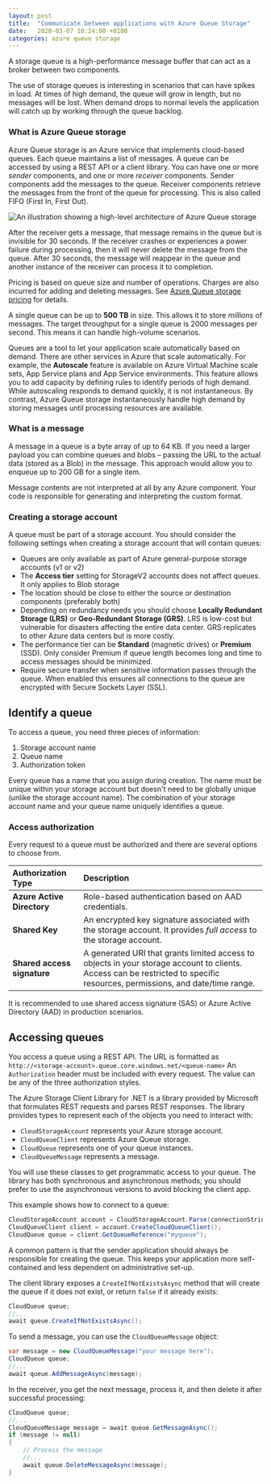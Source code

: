 ```yaml
---
layout: post
title:  "Communicate between applications with Azure Queue Storage"
date:   2020-03-07 10:24:00 +0100
categories: azure queue storage
---
```


A storage queue is a high-performance message buffer that can act as a broker between two components.

The use of storage queues is interesting in scenarios that can have spikes in load. At times of high demand, the queue will grow in length, but no messages will be lost. When demand drops to normal levels the application will catch up by working through the queue backlog.

### What is Azure Queue storage

Azure Queue storage is an Azure service that implements cloud-based queues. Each queue maintains a list of messages. A queue can be accessed by using a REST API or a client library. You can have one or more *sender* components, and one or more *receiver* components. Sender components add the messages to the queue. Receiver components retrieve the messages from the front of the queue for processing. This is also called FIFO (First In, First Out).

![An illustration showing a high-level architecture of Azure Queue storage](https://docs.microsoft.com/en-us/learn/modules/communicate-between-apps-with-azure-queue-storage/media/2-queue-overview.png)

After the receiver gets a message, that message remains in the queue but is invisible for 30 seconds. If the receiver crashes or experiences a power failure during processing, then it will never delete the message from the queue. After 30 seconds, the message will reappear in the queue and another instance of the receiver can process it to completion.

Pricing is based on queue size and number of operations. Charges are also incurred for adding and deleting messages. See [Azure Queue storage pricing](https://azure.microsoft.com/pricing/details/storage/queues/) for details.

A single queue can be up to **500 TB** in size. This allows it to store *millions* of messages. The target throughput for a single queue is 2000 messages per second. This means it can handle high-volume scenarios.

Queues are a tool to let your application scale automatically based on demand. There are other services in Azure that scale automatically. For example, the **Autoscale** feature is available on Azure Virtual Machine scale sets, App Service plans and App Service environments. This feature allows you to add capacity by defining rules to identify periods of high demand. While autoscaling responds to demand quickly, it is not instantaneous. By contrast, Azure Queue storage instantaneously handle high demand by storing messages until processing resources are available.

### What is a message

A message in a queue is a byte array of up to 64 KB. If you need a larger payload you can combine queues and blobs – passing the URL to the actual data (stored as a Blob) in the message. This approach would allow you to enqueue up to 200 GB for a single item.

Message contents are not interpreted at all by any Azure component. Your code is responsible for generating and interpreting the custom format. 

### Creating a storage account

A queue must be part of a storage account. You should consider the following settings when creating a storage account that will contain queues:

- Queues are only available as part of Azure general-purpose storage accounts (v1 or v2)
- The **Access tier** setting for StorageV2 accounts does not affect queues. It only applies to Blob storage
- The location should be close to either the source or destination components (preferably both)
- Depending on redundancy needs you should choose **Locally Redundant Storage (LRS)** or **Geo-Redundant Storage (GRS)**. LRS is low-cost but vulnerable for disasters affecting the entire data center. GRS replicates to other Azure data centers but is more costly.
- The performance tier can be **Standard** (magnetic drives) or **Premium** (SSD). Only consider Premium if queue length becomes long and time to access messages should be minimized.
- Require secure transfer when sensitive information passes through the queue. When enabled this ensures all connections to the queue are encrypted with Secure Sockets Layer (SSL).

## Identify a queue

 To access a queue, you need three pieces of information:

1. Storage account name
2. Queue name
3. Authorization token

Every queue has a name that you assign during creation. The name must be unique within your storage account but doesn't need to be globally unique (unlike the storage account name). The combination of your storage account name and your queue name uniquely identifies a queue.

### Access authorization

Every request to a queue must be authorized and there are several options to choose from.

| Authorization Type          | Description                                                  |
| :-------------------------- | :----------------------------------------------------------- |
| **Azure Active Directory**  | Role-based authentication based on AAD credentials.          |
| **Shared Key**              | An encrypted key signature associated with the storage account. It provides *full access* to the storage account. |
| **Shared access signature** | A generated URI that grants limited access to objects in your storage account to clients. Access can be restricted to specific resources, permissions, and date/time range. |

It is recommended to use shared access signature (SAS) or Azure Active Directory (AAD) in production scenarios.

## Accessing queues

You access a queue using a REST API. The URL is formatted as `http://<storage-account>.queue.core.windows.net/<queue-name>` An `Authorization` header must be included with every request. The value can be any of the three authorization styles.

The Azure Storage Client Library for .NET is a library provided by Microsoft that formulates REST requests and parses REST responses. The library provides types to represent each of the objects you need to interact with:

- `CloudStorageAccount` represents your Azure storage account.
- `CloudQueueClient` represents Azure Queue storage.
- `CloudQueue` represents one of your queue instances.
- `CloudQueueMessage` represents a message.

You will use these classes to get programmatic access to your queue. The library has both synchronous and asynchronous methods; you should prefer to use the asynchronous versions to avoid blocking the client app.

This example shows how to connect to a queue:

```c#
CloudStorageAccount account = CloudStorageAccount.Parse(connectionString);
CloudQueueClient client = account.CreateCloudQueueClient();
CloudQueue queue = client.GetQueueReference("myqueue");
```

A common pattern is that the sender application should always be responsible for creating the queue. This keeps your application more self-contained and less dependent on administrative set-up.

The client library exposes a `CreateIfNotExistsAsync` method that will create the queue if it does not exist, or return `false` if it already exists:

```c#
CloudQueue queue;
//...
await queue.CreateIfNotExistsAsync();
```

To send a message, you can use the `CloudQueueMessage` object:

```c#
var message = new CloudQueueMessage("your message here");
CloudQueue queue;
//...
await queue.AddMessageAsync(message);
```

In the receiver, you get the next message, process it, and then delete it after successful processing:

```c#
CloudQueue queue;
//...
CloudQueueMessage message = await queue.GetMessageAsync();
if (message != null)
{
    // Process the message
    //...
    await queue.DeleteMessageAsync(message);
}
```

